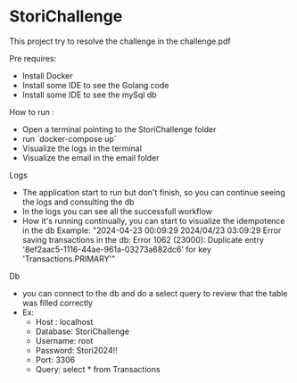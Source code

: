 # StoriChallenge

This project try to resolve the challenge in the challenge.pdf

Pre requires: 

- Install Docker
- Install some IDE to see the Golang code
- Install some IDE to see the mySql db


How to run : 

-   Open a terminal pointing to the StoriChallenge folder
-   run ´docker-compose up´
-   Visualize the logs in the terminal
-   Visualize the email in the email folder


Logs

-   The application start to run but don't finish, so you can continue seeing the logs and consulting the db
-   In the logs you can see all the successfull workflow
-   How it's running continually, you can start to visualize the idempotence in the db 
Example: "2024-04-23 00:09:29 2024/04/23 03:09:29 Error saving transactions in the db: Error 1062 (23000): Duplicate entry '8ef2aac5-1116-44ae-961a-03273a682dc6' for key 'Transactions.PRIMARY'"


Db
- you can connect to the db and do a select query to review that the table was filled correctly
- Ex: 
  -   Host : localhost
  -   Database: StoriChallenge
  -   Username: root
  -   Password: Stori2024!!
  -   Port: 3306
  -   Query:  select * from Transactions
